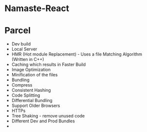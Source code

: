 # Namaste-React

# Parcel

- Dev build
- Local Server
- HMR (Hot module Replacement) - Uses a file Matching Algorithm (Written in C++)
- Caching which results in Faster Build
- Image Optimization
- Minification of the files
- Bundling
- Compress
- Consistent Hashing
- Code Splitting
- Differential Bundling
- Support Older Browsers
- HTTPs
- Tree Shaking - remove unused code
- Different Dev and Prod Bundles
-

